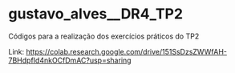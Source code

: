 # gustavo_alves__DR4_TP2

Códigos para a realização dos exercícios práticos do TP2

Link: https://colab.research.google.com/drive/151SsDzsZWWfAH-7BHdpfId4nkOCfDmAC?usp=sharing